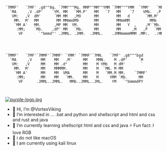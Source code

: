```
                                                                         
                                                                         
`7MMF'   `7MF' .g8""8q. `7MM"""Mq. MMP""MM""YMM `7MM"""YMM  `YMM'   `MP' 
  `MA     ,V .dP'    `YM. MM   `MM.P'   MM   `7   MM    `7    VMb.  ,P   
   VM:   ,V  dM'      `MM MM   ,M9      MM        MM   d       `MM.M'    
    MM.  M'  MM        MM MMmmdM9       MM        MMmmMM         MMb     
    `MM A'   MM.      ,MP MM  YM.       MM        MM   Y  ,    ,M'`Mb.   
     :MM;    `Mb.    ,dP' MM   `Mb.     MM        MM     ,M   ,P   `MM.  
      VF       `"bmmd"' .JMML. .JMM.  .JMML.    .JMMmmmmMMM .MM:.  .:MMa.
                                                                         
                                                                         
                                                                
                                                                
`7MMF'   `7MF'`7MMF'`7MMF' `YMM' `7MMF'`7MN.   `7MF' .g8"""bgd  
  `MA     ,V    MM    MM   .M'     MM    MMN.    M .dP'     `M  
   VM:   ,V     MM    MM .d"       MM    M YMb   M dM'       `  
    MM.  M'     MM    MMMMM.       MM    M  `MN. M MM           
    `MM A'      MM    MM  VMA      MM    M   `MM.M MM.    `7MMF'
     :MM;       MM    MM   `MM.    MM    M     YMM `Mb.     MM  
      VF      .JMML..JMML.   MMb..JMML..JML.    YM   `"bmmmdPY  
                                                                
                                                                

```
[![purple-logo.jpg](https://i.postimg.cc/BvSpPRtp/purple-logo.jpg)](https://postimg.cc/fVPm62cS)

- 👋 Hi, I’m @VortexViking
- 👀 I’m interested in ... .bat and python and shellscript and html and css and rust and java
- 🌱 I’m currently learning shellscript html and css and java ⚡ Fun fact: I love RGB
- 🍎 i do not like macOS
- 🐉 I am currently using kali linux


